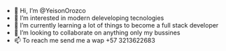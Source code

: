 - 👋 Hi, I’m @YeisonOrozco
- 👀 I’m interested in modern deleveloping tecnologies 
- 🌱 I’m currently learning a lot of things to become a full stack developer
- 💞️ I’m looking to collaborate on anything only my bussines
- 📫 To reach me send me a wap +57 3213622683 

<!---
YeisonOrozco/YeisonOrozco is a ✨ special ✨ repository because its `README.md` (this file) appears on your GitHub profile.
You can click the Preview link to take a look at your changes.
--->
